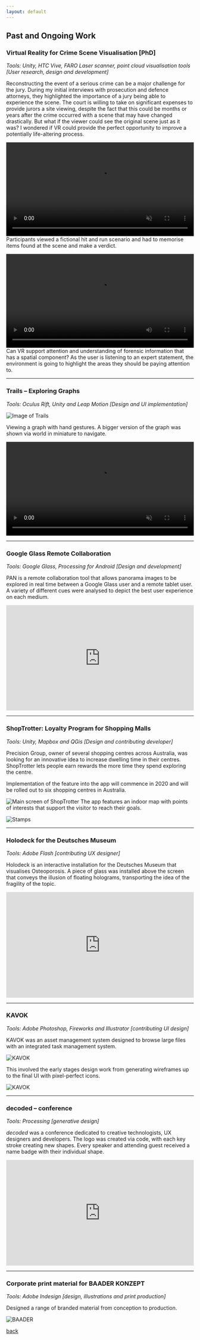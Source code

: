 ```yaml
---
layout: default
---
```


## Past and Ongoing Work

### Virtual Reality for Crime Scene Visualisation [PhD]
_Tools: Unity, HTC Vive, FARO Laser scanner, point cloud visualisation tools [User research, design and development]_

Reconstructing the event of a serious crime can be a major challenge for the jury. During my initial interviews with prosecution and defence attorneys, they highlighted the importance of a jury being able to experience the scene. The court is willing to take on significant expenses to provide jurors a site viewing, despite the fact that this could be months or years after the crime occurred with a scene that may have changed drastically. But what if the viewer could see the original scene just as it was? I wondered if VR could provide the perfect opportunity to improve a potentially life-altering process.

<video width="100%" controls muted autoplay>  <source src="/assets/videos/HitAndRunExperiment.mp4" type="video/mp4"></video>
Participants viewed a fictional hit and run scenario and had to memorise items found at the scene and make a verdict. 

<video width="100%" controls>  <source src="/assets/videos/bpa.mp4" type="video/mp4"></video>
Can VR support attention and understanding of forensic information that has a spatial component? As the user is listening to an expert statement, the environment is going to highlight the areas they should be paying attention to. 

***

### Trails – Exploring Graphs
_Tools: Oculus Rift, Unity and Leap Motion [Design and UI implementation]_

![Image of Trails](/assets/img/Trails.PNG)

Viewing a graph with hand gestures. A bigger version of the graph was shown via world in miniature to navigate. 

<video width="100%" controls muted>  <source src="/assets/videos/GraphLeap.mp4" type="video/mp4"></video>

***

### Google Glass Remote Collaboration
_Tools: Google Glass, Processing for Android [Design and development]_

PAN is a remote collaboration tool that allows panorama images to be explored in real time between a Google Glass user and a remote tablet user. 
A variety of different cues were analysed to depict the best user experience on each medium. 

<style>.embed-container { position: relative; padding-bottom: 56.25%; height: 0; overflow: hidden; max-width: 100%; } .embed-container iframe, .embed-container object, .embed-container embed { position: absolute; top: 0; left: 0; width: 100%; height: 100%; }</style><div class='embed-container'><iframe src='https://player.vimeo.com/video/110002088' frameborder='0' webkitAllowFullScreen mozallowfullscreen allowFullScreen></iframe></div>

***

### ShopTrotter: Loyalty Program for Shopping Malls 
_Tools: Unity, Mapbox and QGis [Design and contributing developer]_

Precision Group, owner of several shopping centres across Australia, was looking for an innovative idea to increase dwelling time in their centres. 
ShopTrotter lets people earn rewards the more time they spend exploring the centre. 

Implementation of the feature into the app will commence in 2020 and will be rolled out to six shopping centres in Australia. 

![Main screen of ShopTrotter](/assets/img/Main.jpg)
The app features an indoor map with points of interests that support the visitor to reach their goals. 

![Stamps](/assets/img/Screens.jpg)

***

### Holodeck for the Deutsches Museum
_Tools: Adobe Flash [contributing UX designer]_

Holodeck is an interactive installation for the Deutsches Museum that visualises Osteoporosis. 
A piece of glass was installed above the screen that conveys the illusion of floating holograms, transporting the idea of the fragility of the topic. 


<style>.embed-container { position: relative; padding-bottom: 56.25%; height: 0; overflow: hidden; max-width: 100%; } .embed-container iframe, .embed-container object, .embed-container embed { position: absolute; top: 0; left: 0; width: 100%; height: 100%; }</style><div class='embed-container'><iframe src='https://player.vimeo.com/video/43463828' frameborder='0' webkitAllowFullScreen mozallowfullscreen allowFullScreen></iframe></div>

***

### KAVOK 
_Tools: Adobe Photoshop, Fireworks and Illustrator [contributing UI design]_

KAVOK was an asset management system designed to browse large files with an integrated task management system. 

![KAVOK](/assets/img/KAVOK2.png)

This involved the early stages design work from generating wireframes up to the final UI with pixel-perfect icons. 

![KAVOK](/assets/img/Kavok03.jpg)

***

### decoded – conference 
_Tools: Processing [generative design]_ 

_decoded_ was a conference dedicated to creative technologists, UX designers and developers. 
The logo was created via code, with each key stroke creating new shapes. 
Every speaker and attending guest received a name badge with their individual shape.

<style>.embed-container { position: relative; padding-bottom: 56.25%; height: 0; overflow: hidden; max-width: 100%; } .embed-container iframe, .embed-container object, .embed-container embed { position: absolute; top: 0; left: 0; width: 100%; height: 100%; }</style><div class='embed-container'><iframe src='https://player.vimeo.com/video/29425131' frameborder='0' webkitAllowFullScreen mozallowfullscreen allowFullScreen></iframe></div>

***

### Corporate print material for BAADER KONZEPT
_Tools: Adobe Indesign [design, illustrations and print production]_

Designed a range of branded material from conception to production. 

![BAADER](/assets/img/baader.jpg)



[back](./)
